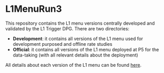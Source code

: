 # L1MenuRun3
This repository contains the L1 menu versions centrally developed and validated by the L1 Trigger DPG.
There are two directories:
* **Development**: it contains all versions of the L1 menu used for development purposed and offline rate studies
* **Official**: it contains all versions of the L1 menu deployed at P5 for the data-taking (with all relevant details about the deployment)

All details about each version of the L1 menu can be found [here](https://twiki.cern.ch/twiki/bin/view/CMS/SWGuideL1TriggerMenu#Official_L1_Menus).
